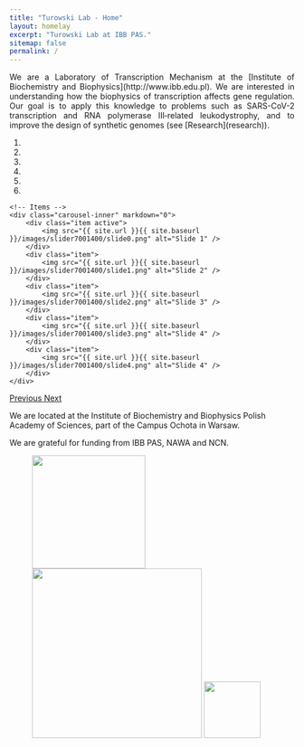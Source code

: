 ```yaml
---
title: "Turowski Lab - Home"
layout: homelay
excerpt: "Turowski Lab at IBB PAS."
sitemap: false
permalink: /
---
```

<div style="text-align: justify">
We are a Laboratory of Transcription Mechanism at the [Institute of Biochemistry and Biophysics](http://www.ibb.edu.pl). We are interested in understanding how the biophysics of transcription affects gene regulation. Our goal is to apply this knowledge to problems such as SARS-CoV-2 transcription and RNA polymerase III‑related leukodystrophy, and to improve the design of synthetic genomes (see [Research](research)).
</div>

<div markdown="0" id="carousel" class="carousel slide" data-ride="carousel" data-interval="4000" data-pause="hover" >
    <!-- Menu -->
    <ol class="carousel-indicators">
        <li data-target="#carousel" data-slide-to="0" class="active"></li>
        <li data-target="#carousel" data-slide-to="1"></li>
        <li data-target="#carousel" data-slide-to="2"></li>
        <li data-target="#carousel" data-slide-to="3"></li>
        <li data-target="#carousel" data-slide-to="4"></li>
        <li data-target="#carousel" data-slide-to="5"></li>
    </ol>

    <!-- Items -->
    <div class="carousel-inner" markdown="0">
        <div class="item active">
            <img src="{{ site.url }}{{ site.baseurl }}/images/slider7001400/slide0.png" alt="Slide 1" />
        </div>
        <div class="item">
            <img src="{{ site.url }}{{ site.baseurl }}/images/slider7001400/slide1.png" alt="Slide 2" />
        </div>
        <div class="item">
            <img src="{{ site.url }}{{ site.baseurl }}/images/slider7001400/slide2.png" alt="Slide 3" />
        </div>
        <div class="item">
            <img src="{{ site.url }}{{ site.baseurl }}/images/slider7001400/slide3.png" alt="Slide 4" />
        </div>
        <div class="item">
            <img src="{{ site.url }}{{ site.baseurl }}/images/slider7001400/slide4.png" alt="Slide 4" />
        </div>
    </div>
  <a class="left carousel-control" href="#carousel" role="button" data-slide="prev">
    <span class="glyphicon glyphicon-chevron-left" aria-hidden="true"></span>
    <span class="sr-only">Previous</span>
  </a>
  <a class="right carousel-control" href="#carousel" role="button" data-slide="next">
    <span class="glyphicon glyphicon-chevron-right" aria-hidden="true"></span>
    <span class="sr-only">Next</span>
  </a>
</div>


We are located at the Institute of Biochemistry and Biophysics Polish Academy of Sciences, part of the Campus Ochota in Warsaw.

We are grateful for funding from IBB PAS, NAWA and NCN.

<figure class="fourth">
  <a href="https://ibb.edu.pl/en/">
  <img src="{{ site.url }}{{ site.baseurl }}/images/logopic/Logo_IBB.jpg" style="width: 200px"></a>
  <a href="https://nawa.gov.pl/en/">
  <img src="{{ site.url }}{{ site.baseurl }}/images/logopic/Logo_NAWA.jpg" style="width: 300px"></a>
  <a href="https://ncn.gov.pl/en">
  <img src="{{ site.url }}{{ site.baseurl }}/images/logopic/Logo_NCN.jpg" style="width: 100px"></a>
</figure>

<br/>